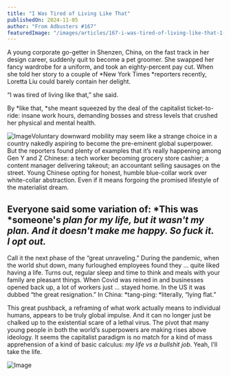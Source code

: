 ```yaml
---
title: "I Was Tired of Living Like That"
publishedOn: 2024-11-05
author: "From Adbusters #167"
featuredImage: "/images/articles/167-i-was-tired-of-living-like-that-1-4-cropped.jpg"
---
```


A young corporate go-getter in Shenzen, China, on the fast track in her design career, suddenly quit to become a pet groomer. She swapped her fancy wardrobe for a uniform, and took an eighty-percent pay cut. When she told her story to a couple of *New York Times *reporters recently, Loretta Liu could barely contain her delight.						

“I was tired of living like that,” she said.

By *like that, *she meant squeezed by the deal of the capitalist ticket-to-ride: insane work hours, demanding bosses and stress levels that crushed her physical and mental health.

![Image](/images/articles/167-i-was-tired-of-living-like-that-5-8.jpg)Voluntary downward mobility may seem like a strange choice in a country nakedly aspiring to become the pre-eminent global superpower. But the reporters found plenty of examples that it’s really happening among Gen Y and Z Chinese: a tech worker becoming grocery store cashier; a content manager delivering takeout; an accountant selling sausages on the street. Young Chinese opting for honest, humble blue-collar work over white-collar abstraction. Even if it means forgoing the promised lifestyle of the materialist dream.

## Everyone said some variation of:&nbsp;*This was *someone's *plan for my life, but it wasn't my plan. And it doesn't make me happy. So fuck it. I&nbsp;opt out.*

Call it the next phase of the “great unraveling.” During the pandemic, when the world shut down, many furloughed employees found they ... quite liked having a life. Turns out, regular sleep and time to think and meals with your family are pleasant things. When Covid was reined in and businesses opened back up, a lot of workers just ... stayed home. In the US it was dubbed “the great resignation.” In China: *tang-ping: *literally, “lying flat.”

This great pushback, a reframing of what work actually means to individual humans, appears to be truly global impulse. And it can no longer just be chalked up to the existential scare of a lethal virus. The pivot that many young people in both the world’s superpowers are making rises above ideology. It seems the capitalist paradigm is no match for a kind of mass apprehension of a kind of basic calculus: *my life vs a bullshit job*. Yeah, I’ll take the life.

![Image](/images/articles/167-i-was-tired-of-living-like-that-13-16.jpg)
